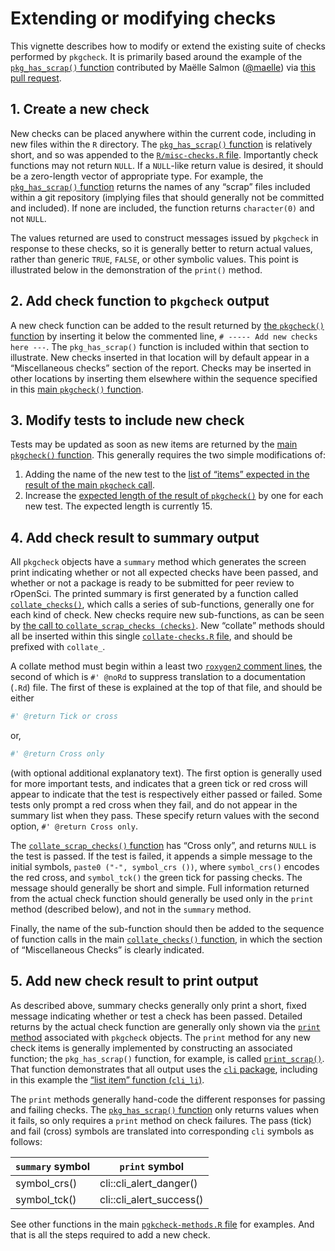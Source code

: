 # Extending or modifying checks

This vignette describes how to modify or extend the existing suite of
checks performed by `pkgcheck`. It is primarily based around the example
of the [`pkg_has_scrap()`
function](https://github.com/ropensci-review-tools/pkgcheck/blob/d02dcb630e5f38f599b6186580001510ffc5b314/R/misc-checks.R#L347-L368)
contributed by Maëlle Salmon ([@maelle](https://github.com/maelle)) via
[this pull
request](https://github.com/ropensci-review-tools/pkgcheck/pull/27).

## 1. Create a new check

New checks can be placed anywhere within the current code, including in
new files within the `R` directory. The [`pkg_has_scrap()`
function](https://github.com/ropensci-review-tools/pkgcheck/blob/d02dcb630e5f38f599b6186580001510ffc5b314/R/misc-checks.R#L347-L368)
is relatively short, and so was appended to the [`R/misc-checks.R`
file](https://github.com/ropensci-review-tools/pkgcheck/blob/main/R/misc-checks.R).
Importantly check functions may not return `NULL`. If a `NULL`-like
return value is desired, it should be a zero-length vector of
appropriate type. For example, the [`pkg_has_scrap()`
function](https://github.com/ropensci-review-tools/pkgcheck/blob/d02dcb630e5f38f599b6186580001510ffc5b314/R/misc-checks.R#L347-L368)
returns the names of any “scrap” files included within a git repository
(implying files that should generally not be committed and included). If
none are included, the function returns `character(0)` and not `NULL`.

The values returned are used to construct messages issued by `pkgcheck`
in response to these checks, so it is generally better to return actual
values, rather than generic `TRUE`, `FALSE`, or other symbolic values.
This point is illustrated below in the demonstration of the `print()`
method.

## 2. Add check function to `pkgcheck` output

A new check function can be added to the result returned by [the
`pkgcheck()`
function](https://github.com/ropensci-review-tools/pkgcheck/blob/main/R/pkgcheck-fn.R)
by inserting it below the commented line,
`# ----- Add new checks here ---`. The `pkg_has_scrap()` function is
included within that section to illustrate. New checks inserted in that
location will by default appear in a “Miscellaneous checks” section of
the report. Checks may be inserted in other locations by inserting them
elsewhere within the sequence specified in this [main `pkgcheck()`
function](https://github.com/ropensci-review-tools/pkgcheck/blob/main/R/pkgcheck-fn.R).

## 3. Modify tests to include new check

Tests may be updated as soon as new items are returned by the [main
`pkgcheck()`
function](https://github.com/ropensci-review-tools/pkgcheck/blob/main/R/pkgcheck-fn.R).
This generally requires the two simple modifications of:

1.  Adding the name of the new test to the [list of “items” expected in
    the result of the main `pkgcheck`
    call](https://github.com/ropensci-review-tools/pkgcheck/blob/a3507752b00b2206aee34ecbe99424d4cadb59f8/tests/testthat/test-pkgcheck.R#L19-L33).
2.  Increase the [expected length of the result of
    `pkgcheck()`](https://github.com/ropensci-review-tools/pkgcheck/blob/a3507752b00b2206aee34ecbe99424d4cadb59f8/tests/testthat/test-bg.R#L29)
    by one for each new test. The expected length is currently 15.

## 4. Add check result to summary output

All `pkgcheck` objects have a `summary` method which generates the
screen print indicating whether or not all expected checks have been
passed, and whether or not a package is ready to be submitted for peer
review to rOpenSci. The printed summary is first generated by a function
called
[`collate_checks()`](https://github.com/ropensci-review-tools/pkgcheck/blob/main/R/collate-checks.R),
which calls a series of sub-functions, generally one for each kind of
check. New checks require new sub-functions, as can be seen by [the call
to
`collate_scrap_checks (checks)`](https://github.com/ropensci-review-tools/pkgcheck/blob/a3507752b00b2206aee34ecbe99424d4cadb59f8/R/collate-checks.R#L29).
New “collate” methods should all be inserted within this single
[`collate-checks.R`
file](https://github.com/ropensci-review-tools/pkgcheck/blob/main/R/collate-checks.R),
and should be prefixed with `collate_`.

A collate method must begin within a least two [`roxygen2` comment
lines](https://roxygen2.r-lib.org), the second of which is `#' @noRd` to
suppress translation to a documentation (`.Rd`) file. The first of these
is explained at the top of that file, and should be either

``` r
#' @return Tick or cross
```

or,

``` r
#' @return Cross only
```

(with optional additional explanatory text). The first option is
generally used for more important tests, and indicates that a green tick
or red cross will appear to indicate that the test is respectively
either passed or failed. Some tests only prompt a red cross when they
fail, and do not appear in the summary list when they pass. These
specify return values with the second option, `#' @return Cross only`.

The [`collate_scrap_checks()`
function](https://github.com/ropensci-review-tools/pkgcheck/blob/a3507752b00b2206aee34ecbe99424d4cadb59f8/R/collate-checks.R#L310-L323)
has “Cross only”, and returns `NULL` is the test is passed. If the test
is failed, it appends a simple message to the initial symbols,
`paste0 ("-", symbol_crs ())`, where `symbol_crs()` encodes the red
cross, and `symbol_tck()` the green tick for passing checks. The message
should generally be short and simple. Full information returned from the
actual check function should generally be used only in the `print`
method (described below), and not in the `summary` method.

Finally, the name of the sub-function should then be added to the
sequence of function calls in the main [`collate_checks()`
function](https://github.com/ropensci-review-tools/pkgcheck/blob/main/R/collate-checks.R),
in which the section of “Miscellaneous Checks” is clearly indicated.

## 5. Add new check result to print output

As described above, summary checks generally only print a short, fixed
message indicating whether or test a check has been passed. Detailed
returns by the actual check function are generally only shown via the
[`print`
method](https://github.com/ropensci-review-tools/pkgcheck/blob/main/R/pkgcheck-methods.R)
associated with `pkgcheck` objects. The `print` method for any new check
items is generally implemented by constructing an associated function;
the `pkg_has_scrap()` function, for example, is called
[`print_scrap()`](https://github.com/ropensci-review-tools/pkgcheck/blob/a3507752b00b2206aee34ecbe99424d4cadb59f8/R/pkgcheck-methods.R#L183-L192).
That function demonstrates that all output uses the [`cli`
package](https://cli.r-lib.org), including in this example the [“list
item” function (`cli_li`)](https://cli.r-lib.org/reference/cli_li.html).

The `print` methods generally hand-code the different responses for
passing and failing checks. The [`pkg_has_scrap()`
function](https://github.com/ropensci-review-tools/pkgcheck/blob/d02dcb630e5f38f599b6186580001510ffc5b314/R/misc-checks.R#L347-L368)
only returns values when it fails, so only requires a `print` method on
check failures. The pass (tick) and fail (cross) symbols are translated
into corresponding `cli` symbols as follows:

| `summary` symbol | `print` symbol           |
|------------------|--------------------------|
| symbol_crs()     | cli::cli_alert_danger()  |
| symbol_tck()     | cli::cli_alert_success() |

See other functions in the main [`pgkcheck-methods.R`
file](https://github.com/ropensci-review-tools/pkgcheck/blob/main/R/pkgcheck-methods.R)
for examples. And that is all the steps required to add a new check.
